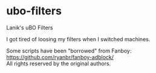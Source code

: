 # ubo-filters
Lanik's uBO Filters

I got tired of loosing my filters when I switched machines.

Some scripts have been "borrowed" from Fanboy: https://github.com/ryanbr/fanboy-adblock/<br>
All rights reserved by the original authors.
